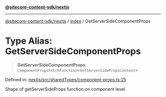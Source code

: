 [**@sitecore-content-sdk/nextjs**](../../README.md)

***

[@sitecore-content-sdk/nextjs](../../README.md) / [index](../README.md) / GetServerSideComponentProps

# Type Alias: GetServerSideComponentProps

> **GetServerSideComponentProps**: `ComponentPropsFetchFunction`\<`GetServerSidePropsContext`\>

Defined in: [nextjs/src/sharedTypes/component-props.ts:25](https://github.com/Sitecore/xmc-jss-dev/blob/2e6668e53da88ec1fae89d8114202dfa302a9374/packages/nextjs/src/sharedTypes/component-props.ts#L25)

Shape of getServerSideProps function on component level
